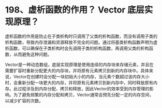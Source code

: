 # 198、虚析函数的作用？ Vector 底层实现原理？

虚析函数的作用是防止在子类析构时只调用了父类的析构函数，而没有调用子类的析构函数，导致内存泄漏和资源释放不完全的问题。通过将基类析构函数声明为虚析函数，可以确保在子类析构时会先调用子类的析构函数，再调用父类的析构函数，从而避免这种问题。

Vector是一种动态数组，底层实现原理是使用连续的内存块来存储元素，并且在需要扩容时重新分配更大的内存块，并将原有元素拷贝到新的内存块中。具体来说，Vector在创建时会分配一块初始大小的内存，当元素个数超过该内存大小时，会重新分配一块更大的内存，并将原有元素拷贝到新内存中，同时释放原有内存。此过程涉及到内存分配、拷贝和释放，因此Vector的效率受到内存管理的影响。为了避免频繁的内存分配和拷贝，Vector通常会预先分配一定的内存空间，以减少扩容的次数。